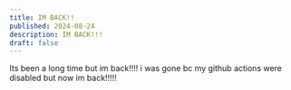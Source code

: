 ```yaml
---
title: IM BACK!!
published: 2024-08-24
description: IM BACK!!!
draft: false
---
```


Its been a long time but im back!!!! i was gone bc my github actions were disabled but now im back!!!!!
